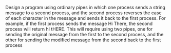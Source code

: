  Design a program using ordinary pipes in which one process sends a string message to a second process, and the second process reverses the   case of each character in the message and sends it back to the first process. For example, if the first process sends the message Hi There, the second process will return hI tHERE. This will require using two pipes, one for sending the original message from the first to the second process, and the other for sending the modified message from the second back to the first process
